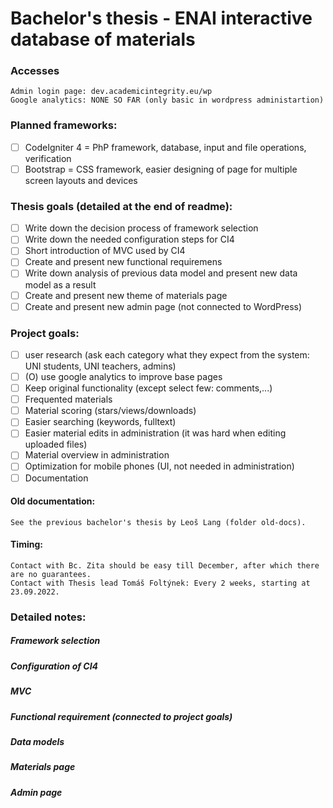 # Bachelor's thesis - ENAI interactive database of materials

### Accesses
```
Admin login page: dev.academicintegrity.eu/wp
Google analytics: NONE SO FAR (only basic in wordpress administartion)
```

### Planned frameworks:
- [ ] CodeIgniter 4 = PhP framework, database, input and file operations, verification
- [ ] Bootstrap = CSS framework, easier designing of page for multiple screen layouts and devices

### Thesis goals (detailed at the end of readme):
- [ ] Write down the decision process of framework selection
- [ ] Write down the needed configuration steps for CI4
- [ ] Short introduction of MVC used by CI4
- [ ] Create and present new functional requiremens
- [ ] Write down analysis of previous data model and present new data model as a result
- [ ] Create and present new theme of materials page
- [ ] Create and present new admin page (not connected to WordPress)

### Project goals:
- [ ] user research (ask each category what they expect from the system: UNI students, UNI teachers, admins)
- [ ] (O) use google analytics to improve base pages
- [ ] Keep original functionality (except select few: comments,...)
- [ ] Frequented materials
- [ ] Material scoring (stars/views/downloads)
- [ ] Easier searching (keywords, fulltext)
- [ ] Easier material edits in administration (it was hard when editing uploaded files)
- [ ] Material overview in administration
- [ ] Optimization for mobile phones (UI, not needed in administration)
- [ ] Documentation

#### Old documentation:
```
See the previous bachelor's thesis by Leoš Lang (folder old-docs).
```

#### Timing:
```
Contact with Bc. Zita should be easy till December, after which there are no guarantees.
Contact with Thesis lead Tomáš Foltýnek: Every 2 weeks, starting at 23.09.2022.
```

### Detailed notes:

##### Framework selection
##### Configuration of CI4
##### MVC
##### Functional requirement (connected to project goals)
##### Data models
##### Materials page
##### Admin page